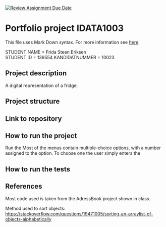 [![Review Assignment Due Date](https://classroom.github.com/assets/deadline-readme-button-22041afd0340ce965d47ae6ef1cefeee28c7c493a6346c4f15d667ab976d596c.svg)](https://classroom.github.com/a/VP1meAEa)
# Portfolio project IDATA1003
This file uses Mark Down syntax. For more information see [here](https://www.markdownguide.org/basic-syntax/).


STUDENT NAME = Frida Steen Eriksen  
STUDENT ID = 139554
KANDIDATNUMMER = 10023

## Project description

[//]: # (TODO: Write a short description of your project/product here.)
A digital representation of a fridge.
## Project structure

[//]: # (TODO: Describe the structure of your project here. How have you used packages in your structure. Where are all sourcefiles stored. Where are all JUnit-test classes stored. etc.)


## Link to repository

[//]: # (TODO: Include a link to your GitHub repository here.)

## How to run the project

[//]: # (TODO: Describe how to run your project here. What is the main class? What is the main method?
What is the input and output of the program? What is the expected behaviour of the program?)
Run the
Most of the menus contain multiple-choice options, with a number assigned to the 
option. To choose one the user simply enters the 

## How to run the tests

[//]: # (TODO: Describe how to run the tests here.)

## References

[//]: # (TODO: Include references here, if any. For example, if you have used code from the course book, include a reference to the chapter.
Or if you have used code from a website or other source, include a link to the source.)
Most code used is taken from the AdressBook project shown in class.

Method used to sort objects:
https://stackoverflow.com/questions/19471005/sorting-an-arraylist-of-objects-alphabetically